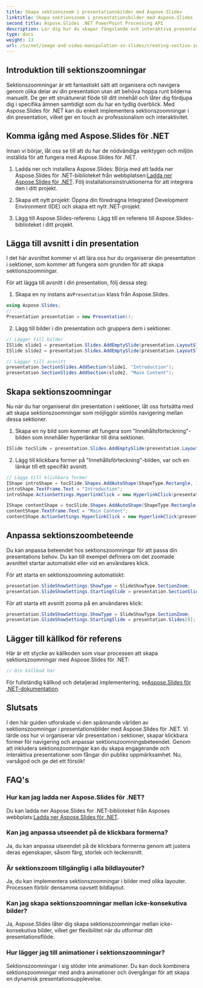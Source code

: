 ```yaml
---
title: Skapa sektionszoom i presentationsbilder med Aspose.Slides
linktitle: Skapa sektionszoom i presentationsbilder med Aspose.Slides
second_title: Aspose.Slides .NET PowerPoint Processing API
description: Lär dig hur du skapar fängslande och interaktiva presentationsbilder med sektionszoomningar med Aspose.Slides för .NET. Följ den här steg-för-steg-guiden med komplett källkod för att förbättra dina presentationer och engagera din publik effektivt.
type: docs
weight: 13
url: /sv/net/image-and-video-manipulation-in-slides/creating-section-zoom/
---
```


## Introduktion till sektionszoomningar

Sektionszoomningar är ett fantastiskt sätt att organisera och navigera genom olika delar av din presentation utan att behöva hoppa runt bilderna manuellt. De ger ett strukturerat flöde till ditt innehåll och låter dig fördjupa dig i specifika ämnen samtidigt som du har en tydlig överblick. Med Aspose.Slides för .NET kan du enkelt implementera sektionszoomningar i din presentation, vilket ger en touch av professionalism och interaktivitet.

## Komma igång med Aspose.Slides för .NET

Innan vi börjar, låt oss se till att du har de nödvändiga verktygen och miljön inställda för att fungera med Aspose.Slides för .NET.

1.  Ladda ner och installera Aspose.Slides: Börja med att ladda ner Aspose.Slides för .NET-biblioteket från webbplatsen:[Ladda ner Aspose.Slides för .NET](https://releases.aspose.com/slides/net/). Följ installationsinstruktionerna för att integrera den i ditt projekt.

2. Skapa ett nytt projekt: Öppna din föredragna Integrated Development Environment (IDE) och skapa ett nytt .NET-projekt.

3. Lägg till Aspose.Slides-referens: Lägg till en referens till Aspose.Slides-biblioteket i ditt projekt.

## Lägga till avsnitt i din presentation

I det här avsnittet kommer vi att lära oss hur du organiserar din presentation i sektioner, som kommer att fungera som grunden för att skapa sektionszoomningar.

För att lägga till avsnitt i din presentation, följ dessa steg:

1.  Skapa en ny instans av`Presentation` klass från Aspose.Slides.

```csharp
using Aspose.Slides;
// ...
Presentation presentation = new Presentation();
```

2. Lägg till bilder i din presentation och gruppera dem i sektioner.

```csharp
// Lägger till bilder
ISlide slide1 = presentation.Slides.AddEmptySlide(presentation.LayoutSlides[0]);
ISlide slide2 = presentation.Slides.AddEmptySlide(presentation.LayoutSlides[0]);

// Lägger till avsnitt
presentation.SectionSlides.AddSection(slide1, "Introduction");
presentation.SectionSlides.AddSection(slide2, "Main Content");
```

## Skapa sektionszoomningar

Nu när du har organiserat din presentation i sektioner, låt oss fortsätta med att skapa sektionszoomningar som möjliggör sömlös navigering mellan dessa sektioner.

1. Skapa en ny bild som kommer att fungera som "Innehållsförteckning"-bilden som innehåller hyperlänkar till dina sektioner.

```csharp
ISlide tocSlide = presentation.Slides.AddEmptySlide(presentation.LayoutSlides[0]);
```

2. Lägg till klickbara former på "Innehållsförteckning"-bilden, var och en länkar till ett specifikt avsnitt.

```csharp
// Lägga till klickbara former
IShape introShape = tocSlide.Shapes.AddAutoShape(ShapeType.Rectangle, 100, 100, 200, 50);
introShape.TextFrame.Text = "Introduction";
introShape.ActionSettings.HyperlinkClick = new HyperlinkClick(presentation.SectionSlides[0]);

IShape contentShape = tocSlide.Shapes.AddAutoShape(ShapeType.Rectangle, 100, 200, 200, 50);
contentShape.TextFrame.Text = "Main Content";
contentShape.ActionSettings.HyperlinkClick = new HyperlinkClick(presentation.SectionSlides[1]);
```

## Anpassa sektionszoombeteende

Du kan anpassa beteendet hos sektionszoomningar för att passa din presentations behov. Du kan till exempel definiera om det zoomade avsnittet startar automatiskt eller vid en användares klick.

För att starta en sektionszoomning automatiskt:

```csharp
presentation.SlideShowSettings.ShowType = SlideShowType.SectionZoom;
presentation.SlideShowSettings.StartingSlide = presentation.SectionSlides[0];
```

För att starta ett avsnitt zooma på en användares klick:

```csharp
presentation.SlideShowSettings.ShowType = SlideShowType.SectionZoom;
presentation.SlideShowSettings.StartingSlide = presentation.Slides[0];
```

## Lägger till källkod för referens

Här är ett stycke av källkoden som visar processen att skapa sektionszoomningar med Aspose.Slides för .NET:

```csharp
// Din källkod här
```

För fullständig källkod och detaljerad implementering, se[Aspose.Slides för .NET-dokumentation](https://reference.aspose.com/slides/net/).

## Slutsats

I den här guiden utforskade vi den spännande världen av sektionszoomningar i presentationsbilder med Aspose.Slides för .NET. Vi lärde oss hur vi organiserar vår presentation i sektioner, skapar klickbara former för navigering och anpassar sektionszoomningsbeteendet. Genom att inkludera sektionszoomningar kan du skapa engagerande och interaktiva presentationer som fångar din publiks uppmärksamhet. Nu, varsågod och ge det ett försök!

## FAQ's

### Hur kan jag ladda ner Aspose.Slides för .NET?

 Du kan ladda ner Aspose.Slides for .NET-biblioteket från Asposes webbplats:[Ladda ner Aspose.Slides för .NET](https://releases.aspose.com/slides/net/).

### Kan jag anpassa utseendet på de klickbara formerna?

Ja, du kan anpassa utseendet på de klickbara formerna genom att justera deras egenskaper, såsom färg, storlek och teckensnitt.

### Är sektionszoom tillgänglig i alla bildlayouter?

Ja, du kan implementera sektionszoomningar i bilder med olika layouter. Processen förblir densamma oavsett bildlayout.

### Kan jag skapa sektionszoomningar mellan icke-konsekutiva bilder?

Ja, Aspose.Slides låter dig skapa sektionszoomningar mellan icke-konsekutiva bilder, vilket ger flexibilitet när du utformar ditt presentationsflöde.

### Hur lägger jag till animationer i sektionszoomningar?

Sektionszoomningar i sig stöder inte animationer. Du kan dock kombinera sektionszoomningar med andra animationer och övergångar för att skapa en dynamisk presentationsupplevelse.